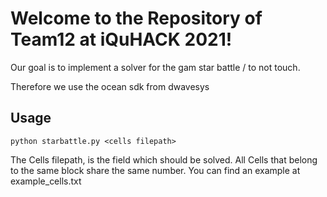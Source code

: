 # Welcome to the Repository of Team12 at iQuHACK 2021!
 Our goal is to implement a solver for the gam star battle / to not touch.

 Therefore we use the ocean sdk from dwavesys

 ## Usage

 `python starbattle.py <cells filepath>`

 The Cells filepath, is the field which should be solved. All Cells that belong to the same block share the same number. You can find an example at example_cells.txt



